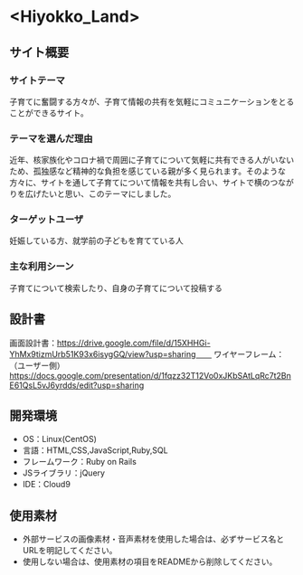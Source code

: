 # <Hiyokko_Land>

## サイト概要

### サイトテーマ
子育てに奮闘する方々が、子育て情報の共有を気軽にコミュニケーションをとることができるサイト。

### テーマを選んだ理由
近年、核家族化やコロナ禍で周囲に子育てについて気軽に共有できる人がいないため、孤独感など精神的な負担を感じている親が多く見られます。そのような方々に、サイトを通して子育てについて情報を共有し合い、サイトで横のつながりを広げたいと思い、このテーマにしました。

### ターゲットユーザ
妊娠している方、就学前の子どもを育てている人

### 主な利用シーン
子育てについて検索したり、自身の子育てについて投稿する

## 設計書
画面設計書：https://drive.google.com/file/d/15XHHGi-YhMx9tizmUrb51K93x6isygGQ/view?usp=sharing　　
ワイヤーフレーム：（ユーザー側）https://docs.google.com/presentation/d/1fqzz32T12Vo0xJKbSAtLqRc7t2BnE61QsL5vJ6yrdds/edit?usp=sharing

## 開発環境
- OS：Linux(CentOS)
- 言語：HTML,CSS,JavaScript,Ruby,SQL
- フレームワーク：Ruby on Rails
- JSライブラリ：jQuery
- IDE：Cloud9

## 使用素材
- 外部サービスの画像素材・音声素材を使用した場合は、必ずサービス名とURLを明記してください。
- 使用しない場合は、使用素材の項目をREADMEから削除してください。
